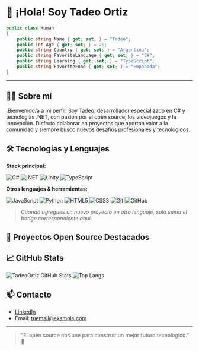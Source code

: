 # 👋 ¡Hola! Soy Tadeo Ortiz

```csharp
public class Human
{
    public string Name { get; set; } = "Tadeo";
    public int Age { get; set; } = 20;
    public string Country { get; set; } = "Argentina";
    public string FavoriteLanguage { get; set; } = "C#";
    public string Learning { get; set; } = "TypeScript";
    public string FavoriteFood { get; set; } = "Empanada";
}
```

---

## 👨‍💻 Sobre mí

¡Bienvenido/a a mi perfil! Soy Tadeo, desarrollador especializado en C# y tecnologías .NET, con pasión por el open source, los videojuegos y la innovación. Disfruto colaborar en proyectos que aportan valor a la comunidad y siempre busco nuevos desafíos profesionales y tecnológicos.

## 🛠️ Tecnologías y Lenguajes

**Stack principal:**

![C#](https://img.shields.io/badge/-C%23-239120?style=flat-square&logo=c-sharp&logoColor=white)
![.NET](https://img.shields.io/badge/-.NET-512BD4?style=flat-square&logo=dotnet&logoColor=white)
![Unity](https://img.shields.io/badge/-Unity-000000?style=flat-square&logo=unity&logoColor=white)
![TypeScript](https://img.shields.io/badge/-TypeScript-3178C6?style=flat-square&logo=typescript&logoColor=white)

**Otros lenguajes & herramientas:**

![JavaScript](https://img.shields.io/badge/-JavaScript-F7DF1E?style=flat-square&logo=javascript&logoColor=black)
![Python](https://img.shields.io/badge/-Python-3776AB?style=flat-square&logo=python&logoColor=white)
![HTML5](https://img.shields.io/badge/-HTML5-E34F26?style=flat-square&logo=html5&logoColor=white)
![CSS3](https://img.shields.io/badge/-CSS3-1572B6?style=flat-square&logo=css3&logoColor=white)
![Git](https://img.shields.io/badge/-Git-F05032?style=flat-square&logo=git&logoColor=white)
![GitHub](https://img.shields.io/badge/-GitHub-181717?style=flat-square&logo=github&logoColor=white)

> _Cuando agregues un nuevo proyecto en otro lenguaje, solo suma el badge correspondiente aquí._

## 🚀 Proyectos Open Source Destacados

<!-- Agrega aquí tus proyectos personales públicos destacados, por ejemplo: -->
<!--
- [MiProyecto1](https://github.com/TadeoOrtiz/MiProyecto1): Breve descripción del proyecto.
- [MiProyecto2](https://github.com/TadeoOrtiz/MiProyecto2): Breve descripción del proyecto.
-->

## 📈 GitHub Stats

![TadeoOrtiz GitHub Stats](https://github-readme-stats.vercel.app/api?username=TadeoOrtiz&show_icons=true&theme=radical)
![Top Langs](https://github-readme-stats.vercel.app/api/top-langs/?username=TadeoOrtiz&layout=compact&theme=radical)

## 📫 Contacto

- [LinkedIn](https://www.linkedin.com/in/tu-linkedin)
- Email: tuemail@example.com

---

> “El open source nos une para construir un mejor futuro tecnológico.” 🚀
